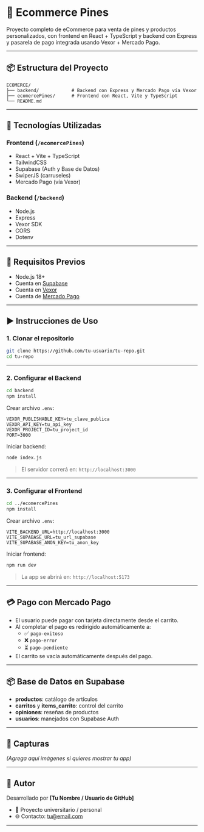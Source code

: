 # 🛒 Ecommerce Pines

Proyecto completo de eCommerce para venta de pines y productos personalizados, con frontend en React + TypeScript y backend con Express y pasarela de pago integrada usando Vexor + Mercado Pago.

---

## 📦 Estructura del Proyecto

```
ECOMERCE/
├── backend/            # Backend con Express y Mercado Pago vía Vexor
├── ecomercePines/      # Frontend con React, Vite y TypeScript
└── README.md
```

---

## 🚀 Tecnologías Utilizadas

### Frontend (`/ecomercePines`)
- React + Vite + TypeScript
- TailwindCSS
- Supabase (Auth y Base de Datos)
- SwiperJS (carruseles)
- Mercado Pago (vía Vexor)
  
### Backend (`/backend`)
- Node.js
- Express
- Vexor SDK
- CORS
- Dotenv

---

## 🔧 Requisitos Previos

- Node.js 18+
- Cuenta en [Supabase](https://supabase.com/)
- Cuenta en [Vexor](https://vexor.dev/)
- Cuenta de [Mercado Pago](https://www.mercadopago.com/)

---

## ▶️ Instrucciones de Uso

### 1. Clonar el repositorio

```bash
git clone https://github.com/tu-usuario/tu-repo.git
cd tu-repo
```

---

### 2. Configurar el Backend

```bash
cd backend
npm install
```

Crear archivo `.env`:

```env
VEXOR_PUBLISHABLE_KEY=tu_clave_publica
VEXOR_API_KEY=tu_api_key
VEXOR_PROJECT_ID=tu_project_id
PORT=3000
```

Iniciar backend:

```bash
node index.js
```

> El servidor correrá en: `http://localhost:3000`

---

### 3. Configurar el Frontend

```bash
cd ../ecomercePines
npm install
```

Crear archivo `.env`:

```env
VITE_BACKEND_URL=http://localhost:3000
VITE_SUPABASE_URL=tu_url_supabase
VITE_SUPABASE_ANON_KEY=tu_anon_key
```

Iniciar frontend:

```bash
npm run dev
```

> La app se abrirá en: `http://localhost:5173`

---

## 💳 Pago con Mercado Pago

- El usuario puede pagar con tarjeta directamente desde el carrito.
- Al completar el pago es redirigido automáticamente a:
  - ✅ `pago-exitoso`
  - ❌ `pago-error`
  - ⏳ `pago-pendiente`
- El carrito se vacía automáticamente después del pago.

---

## 📦 Base de Datos en Supabase

- **productos**: catálogo de artículos
- **carritos** y **items_carrito**: control del carrito
- **opiniones**: reseñas de productos
- **usuarios**: manejados con Supabase Auth

---

## 📸 Capturas

_(Agrega aquí imágenes si quieres mostrar tu app)_

---

## 🤝 Autor

Desarrollado por **[Tu Nombre / Usuario de GitHub]**

- 💼 Proyecto universitario / personal
- 🌐 Contacto: tu@email.com

---
